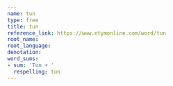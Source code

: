 ```yaml
---
name: tun
type: free
title: tun
reference_link: https://www.etymonline.com/word/tun
root_name: 
root_language: 
denotation: 
word_sums:
- sum: 'Tun + '
  respelling: tun
---
```

